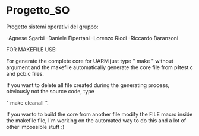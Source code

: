 Progetto_SO
===========

Progetto sistemi operativi del gruppo:

-Agnese Sgarbi
-Daniele Fipertani
-Lorenzo Ricci
-Riccardo Baranzoni


FOR MAKEFILE USE:

For generate the complete core for UARM just type  " make " without argument and the makefile automatically
generate the core file from p1test.c and pcb.c files.

If you want to delete all file created during the generating process, obviously not the source code, type

" make cleanall ".

If you wanto to build the core from another file modify the FILE macro inside the makefile file, I'm working
on the automated way to do this and a lot of other impossible stuff :)
